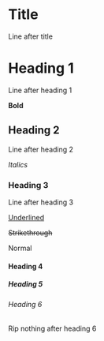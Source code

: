 # Title

Line after title


# Heading 1

Line after heading 1

**Bold**


## Heading 2

Line after heading 2

_Italics_


### Heading 3

Line after heading 3

<span style="text-decoration:underline;">Underlined</span>

~~Strikethrough~~

Normal


#### Heading 4


##### Heading 5


###### Heading 6

Rip nothing after heading 6